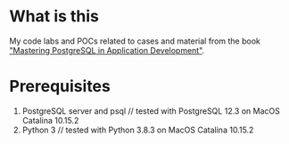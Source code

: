 # What is this

My code labs and POCs related to cases and material from the book ["Mastering PostgreSQL in Application Development"](https://www.amazon.com/Mastering-PostgreSQL-Application-Development-Fontaine/dp/024494525X?language=en_US).

# Prerequisites

1. PostgreSQL server and psql // tested with PostgreSQL 12.3 on MacOS Catalina 10.15.2
1. Python 3 // tested with Python 3.8.3 on MacOS Catalina 10.15.2

[TODO]: <> (Describe required dependencies with versions, their setup process for Linux, MacOS, Windows)
